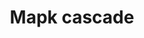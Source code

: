 ---
annotations:
- id: PW:0000007
  parent: signaling pathway
  type: Pathway Ontology
  value: mitogen activated protein kinase signaling pathway
- id: PW:0000007
  parent: signaling pathway
  type: Pathway Ontology
  value: mitogen activated protein kinase signaling pathway
authors:
- Nsalomonis
- MaintBot
- I.Reyes
- Michiel
- Ddigles
- Mkutmon
- Eweitz
description: The MAPK cascades are central signaling pathways that regulate a wide
  variety of stimulated cellular processes, including proliferation, differentiation,
  apoptosis and stress response. Therefore, dysregulation, or improper functioning
  of these cascades, is involved in the induction and progression of diseases such
  as cancer, diabetes, autoimmune diseases, and developmental abnormalities.
last-edited: 2021-05-14
organisms:
- Rattus norvegicus
redirect_from:
- /index.php/Pathway:WP446
- /instance/WP446
revision: null
schema-jsonld:
- '@context': https://schema.org/
  '@id': https://wikipathways.github.io/pathways/WP446.html
  '@type': Dataset
  creator:
    '@type': Organization
    name: WikiPathways
  description: The MAPK cascades are central signaling pathways that regulate a wide
    variety of stimulated cellular processes, including proliferation, differentiation,
    apoptosis and stress response. Therefore, dysregulation, or improper functioning
    of these cascades, is involved in the induction and progression of diseases such
    as cancer, diabetes, autoimmune diseases, and developmental abnormalities.
  keywords:
  - Apoptosis
  - Araf
  - Braf
  - Elk1
  - GDP
  - GTP
  - Hras
  - Jun
  - Kras
  - LOC100912399
  - Map2
  - Map2k1
  - Map2k2
  - Map2k3
  - Map2k4
  - Map2k6
  - Map2k7
  - Map3k12
  - Map3k2
  - Map3k3
  - Mapk1
  - Mapk10
  - Mapk12
  - Mapk14
  - Mapk3
  - Mbp
  - Nras
  - Plcb3
  - Raf1
  - RapGAPII
  - Rasa3
  - Rras
  - Sipa1
  license: CC0
  name: Mapk cascade
seo: CreativeWork
title: Mapk cascade
wpid: WP446
---